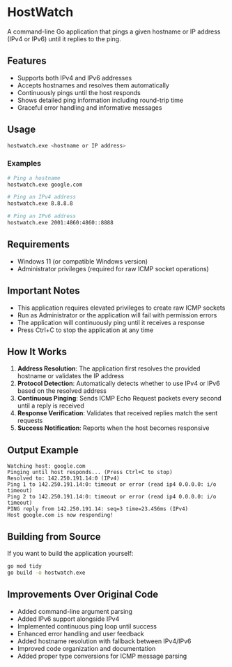 # HostWatch

A command-line Go application that pings a given hostname or IP address (IPv4 or IPv6) until it replies to the ping.

## Features

- Supports both IPv4 and IPv6 addresses
- Accepts hostnames and resolves them automatically
- Continuously pings until the host responds
- Shows detailed ping information including round-trip time
- Graceful error handling and informative messages

## Usage

```bash
hostwatch.exe <hostname or IP address>
```

### Examples

```bash
# Ping a hostname
hostwatch.exe google.com

# Ping an IPv4 address
hostwatch.exe 8.8.8.8

# Ping an IPv6 address
hostwatch.exe 2001:4860:4860::8888
```

## Requirements

- Windows 11 (or compatible Windows version)
- Administrator privileges (required for raw ICMP socket operations)

## Important Notes

- This application requires elevated privileges to create raw ICMP sockets
- Run as Administrator or the application will fail with permission errors
- The application will continuously ping until it receives a response
- Press Ctrl+C to stop the application at any time

## How It Works

1. **Address Resolution**: The application first resolves the provided hostname or validates the IP address
2. **Protocol Detection**: Automatically detects whether to use IPv4 or IPv6 based on the resolved address
3. **Continuous Pinging**: Sends ICMP Echo Request packets every second until a reply is received
4. **Response Verification**: Validates that received replies match the sent requests
5. **Success Notification**: Reports when the host becomes responsive

## Output Example

```
Watching host: google.com
Pinging until host responds... (Press Ctrl+C to stop)
Resolved to: 142.250.191.14:0 (IPv4)
Ping 1 to 142.250.191.14:0: timeout or error (read ip4 0.0.0.0: i/o timeout)
Ping 2 to 142.250.191.14:0: timeout or error (read ip4 0.0.0.0: i/o timeout)
PING reply from 142.250.191.14: seq=3 time=23.456ms (IPv4)
Host google.com is now responding!
```

## Building from Source

If you want to build the application yourself:

```bash
go mod tidy
go build -o hostwatch.exe
```

## Improvements Over Original Code

- Added command-line argument parsing
- Added IPv6 support alongside IPv4
- Implemented continuous ping loop until success
- Enhanced error handling and user feedback
- Added hostname resolution with fallback between IPv4/IPv6
- Improved code organization and documentation
- Added proper type conversions for ICMP message parsing
